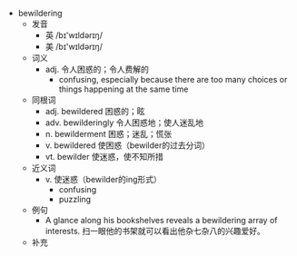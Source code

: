 - bewildering
  - 发音
    - 英 /bɪ'wɪldərɪŋ/
    - 美 /bɪ'wɪldərɪŋ/
  - 词义
    - adj. 令人困惑的；令人费解的
      - confusing, especially because there are too many choices or things happening at the same time
  - 同根词
    - adj. bewildered 困惑的；眩
    - adv. bewilderingly 令人困惑地；使人迷乱地
    - n. bewilderment 困惑；迷乱；慌张
    - v. bewildered 使困惑（bewilder的过去分词）
    - vt. bewilder 使迷惑，使不知所措
  - 近义词
    - v. 使迷惑（bewilder的ing形式）
      - confusing
      - puzzling
  - 例句
    - A glance along his bookshelves reveals a bewildering array of interests. 扫一眼他的书架就可以看出他杂七杂八的兴趣爱好。
  - 补充